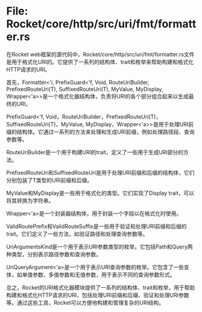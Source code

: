 # File: Rocket/core/http/src/uri/fmt/formatter.rs

在Rocket web框架的源代码中，Rocket/core/http/src/uri/fmt/formatter.rs文件是用于格式化URI的。它提供了一系列的结构体、trait和枚举来帮助构建和格式化HTTP请求的URI。

首先，Formatter<'i, PrefixGuard<'f, Void, RouteUriBuilder, PrefixedRouteUri<T>(T), SuffixedRouteUri<T>(T), MyValue, MyDisplay, Wrapper<'a>>是一个格式化器结构体，负责将URI的各个部分组合起来以生成最终的URI。

PrefixGuard<'f, Void，RouteUriBuilder，PrefixedRouteUri<T>(T)，SuffixedRouteUri<T>(T)，MyValue, MyDisplay，Wrapper<'a>>是用于处理URI前缀的结构体。它通过一系列的方法来处理和生成URI前缀，例如处理路径段、查询参数等。

RouteUriBuilder是一个用于构建URI的trait，定义了一些用于生成URI部分的方法。

PrefixedRouteUri<T>和SuffixedRouteUri<T>是用于处理URI前缀和后缀的结构体，它们分别包装了T类型的URI前缀和后缀。

MyValue和MyDisplay是一些用于格式化的类型。它们实现了Display trait，可以将其转换为字符串。

Wrapper<'a>是一个封装器结构体，用于封装一个字段以在格式化时使用。

ValidRoutePrefix和ValidRouteSuffix<T>是一些用于验证和处理URI前缀和后缀的trait。它们定义了一些方法，如验证路径和处理查询参数等。

UriArgumentsKind<A>是一个用于表示URI参数类型的枚举。它包括Path和Query两种类型，分别表示路径参数和查询参数。

UriQueryArgument<'a>是一个用于表示URI查询参数的枚举。它包含了一些变体，如单值参数、多值参数和无值参数，用于表示不同的查询参数形式。

总之，Rocket的URI格式化器模块提供了一系列的结构体、trait和枚举，用于帮助构建和格式化HTTP请求的URI，包括处理URI前缀和后缀、验证和处理URI参数等。通过这些工具，Rocket可以方便地构建和管理复杂的URI结构。

